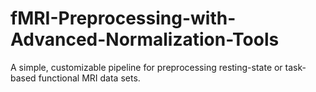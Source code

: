 # fMRI-Preprocessing-with-Advanced-Normalization-Tools
A simple, customizable pipeline for preprocessing resting-state or task-based functional MRI data sets.
